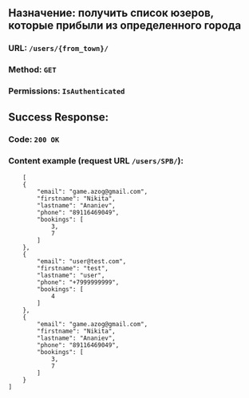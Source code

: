 ## Назначение: получить список юзеров, которые прибыли из определенного города

### **URL**: ```/users/{from_town}/ ```
### **Method**: ```GET```
### **Permissions**: ```IsAuthenticated```

## Success Response:
### **Code**: ```200 OK```
### Content example (request URL ```/users/SPB/```):
```
    [
    {
        "email": "game.azog@gmail.com",
        "firstname": "Nikita",
        "lastname": "Ananiev",
        "phone": "89116469049",
        "bookings": [
            3,
            7
        ]
    },
    {
        "email": "user@test.com",
        "firstname": "test",
        "lastname": "user",
        "phone": "+7999999999",
        "bookings": [
            4
        ]
    },
    {
        "email": "game.azog@gmail.com",
        "firstname": "Nikita",
        "lastname": "Ananiev",
        "phone": "89116469049",
        "bookings": [
            3,
            7
        ]
    }
]
```